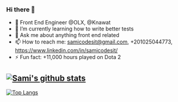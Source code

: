 ### Hi there 👋

- 🔭 Front End Engineer @OLX, @Knawat
- 🌱 I’m currently learning how to write better tests
- 💬 Ask me about anything front end related
- 📫 How to reach me: samicodesit@gmail.com, +201025044773, https://www.linkedin.com/in/samicodesit/
- ⚡ Fun fact: +11,000 hours played on Dota 2


[![Sami's github stats](https://github-readme-stats.vercel.app/api?username=samicodesit&theme=prussian&count_private=true&show_icons=true&hide=stars)](https://github.com/anuraghazra/github-readme-stats)
---
[![Top Langs](https://github-readme-stats.vercel.app/api/top-langs/?username=samicodesit)](https://github.com/anuraghazra/github-readme-stats)



